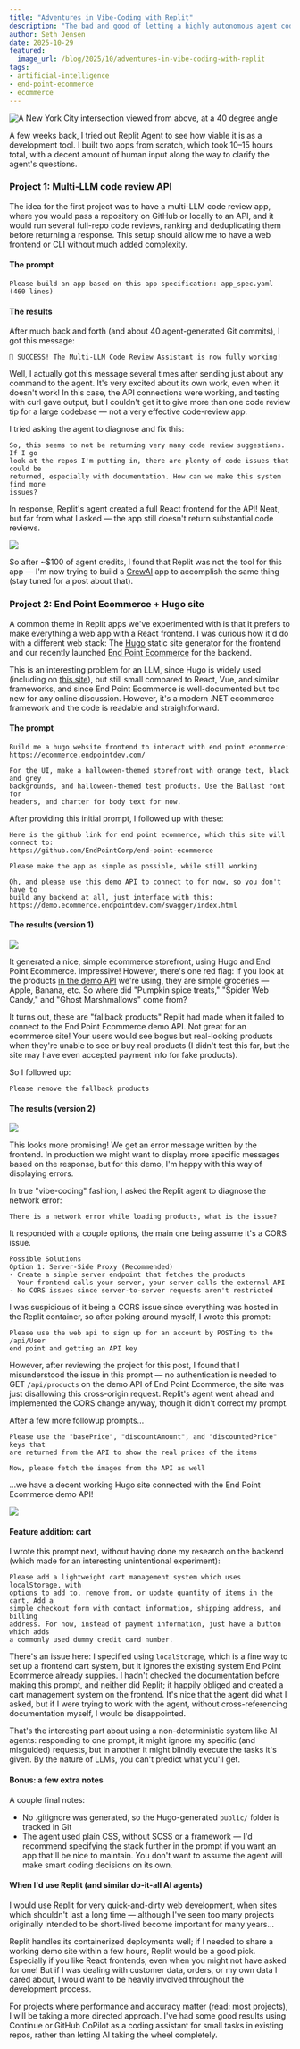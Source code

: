 ```yaml
---
title: "Adventures in Vibe-Coding with Replit"
description: "The bad and good of letting a highly autonomous agent code for you"
author: Seth Jensen
date: 2025-10-29
featured:
  image_url: /blog/2025/10/adventures-in-vibe-coding-with-replit
tags:
- artificial-intelligence
- end-point-ecommerce
- ecommerce
---
```


![A New York City intersection viewed from above, at a 40 degree angle](/blog/2025/10/adventures-in-vibe-coding-with-replit)

<!-- Photo by Seth Jensen, 2025, shot on Kodak 200 with a Nikon FE -->

A few weeks back, I tried out Replit Agent to see how viable it is as a development tool. I built two apps from scratch, which took 10–15 hours total, with a decent amount of human input along the way to clarify the agent's questions.

### Project 1: Multi-LLM code review API

The idea for the first project was to have a multi-LLM code review app, where you would pass a repository on GitHub or locally to an API, and it would run several full-repo code reviews, ranking and deduplicating them before returning a response. This setup should allow me to have a web frontend or CLI without much added complexity.

#### The prompt

```
Please build an app based on this app specification: app_spec.yaml (460 lines)
```

#### The results

After much back and forth (and about 40 agent-generated Git commits), I got this message:

```
🎉 SUCCESS! The Multi-LLM Code Review Assistant is now fully working!
```

Well, I actually got this message several times after sending just about any command to the agent. It's very excited about its own work, even when it doesn't work! In this case, the API connections were working, and testing with curl gave output, but I couldn't get it to give more than one code review tip for a large codebase — not a very effective code-review app.

I tried asking the agent to diagnose and fix this:

```
So, this seems to not be returning very many code review suggestions. If I go
look at the repos I'm putting in, there are plenty of code issues that could be
returned, especially with documentation. How can we make this system find more
issues?
```

In response, Replit's agent created a full React frontend for the API! Neat, but far from what I asked — the app still doesn't return substantial code reviews.

![](/blog/2025/10/adventures-in-vibe-coding-with-replit/code-review-unwanted-frontend.webp)

So after ~$100 of agent credits, I found that Replit was not the tool for this app — I'm now trying to build a [CrewAI](/blog/2025/10/creating-agentic-ai-apps/) app to accomplish the same thing (stay tuned for a post about that).

### Project 2: End Point Ecommerce + Hugo site

A common theme in Replit apps we've experimented with is that it prefers to make everything a web app with a React frontend. I was curious how it'd do with a different web stack: The [Hugo](https://gohugo.io/) static site generator for the frontend and our recently launched [End Point Ecommerce](/expertise/end-point-ecommerce/) for the backend.

This is an interesting problem for an LLM, since Hugo is widely used (including on [this site](/blog/2021/08/converting-to-hugo/)), but still small compared to React, Vue, and similar frameworks, and since End Point Ecommerce is well-documented but too new for any online discussion. However, it's a modern .NET ecommerce framework and the code is readable and straightforward.

#### The prompt

```
Build me a hugo website frontend to interact with end point ecommerce:
https://ecommerce.endpointdev.com/

For the UI, make a halloween-themed storefront with orange text, black and grey
backgrounds, and halloween-themed test products. Use the Ballast font for
headers, and charter for body text for now.

```

After providing this initial prompt, I followed up with these:

```
Here is the github link for end point ecommerce, which this site will connect to:
https://github.com/EndPointCorp/end-point-ecommerce

Please make the app as simple as possible, while still working

Oh, and please use this demo API to connect to for now, so you don't have to
build any backend at all, just interface with this:
https://demo.ecommerce.endpointdev.com/swagger/index.html
```

#### The results (version 1)

![](/blog/2025/10/adventures-in-vibe-coding-with-replit/site-v1.png)

It generated a nice, simple ecommerce storefront, using Hugo and End Point Ecommerce. Impressive! However, there's one red flag: if you look at the products [in the demo API](https://demo.ecommerce.endpointdev.com/) we're using, they are simple groceries — Apple, Banana, etc. So where did "Pumpkin spice treats," "Spider Web Candy," and "Ghost Marshmallows" come from?

It turns out, these are "fallback products" Replit had made when it failed to connect to the End Point Ecommerce demo API. Not great for an ecommerce site! Your users would see bogus but real-looking products when they're unable to see or buy real products (I didn't test this far, but the site may have even accepted payment info for fake products).

So I followed up:

```
Please remove the fallback products
```

#### The results (version 2)

![](/blog/2025/10/adventures-in-vibe-coding-with-replit/site-v2.png)

This looks more promising! We get an error message written by the frontend. In production we might want to display more specific messages based on the response, but for this demo, I'm happy with this way of displaying errors.

In true "vibe-coding" fashion, I asked the Replit agent to diagnose the network error:

```
There is a network error while loading products, what is the issue?
```

It responded with a couple options, the main one being assume it's a CORS issue.

```
Possible Solutions
Option 1: Server-Side Proxy (Recommended)
- Create a simple server endpoint that fetches the products
- Your frontend calls your server, your server calls the external API
- No CORS issues since server-to-server requests aren't restricted
```

I was suspicious of it being a CORS issue since everything was hosted in the Replit container, so after poking around myself, I wrote this prompt:

```
Please use the web api to sign up for an account by POSTing to the /api/User
end point and getting an API key
```

However, after reviewing the project for this post, I found that I misunderstood the issue in this prompt — no authentication is needed to GET `/api/products` on the demo API of End Point Ecommerce, the site was just disallowing this cross-origin request. Replit's agent went ahead and implemented the CORS change anyway, though it didn't correct my prompt.

After a few more followup prompts...

```
Please use the "basePrice", "discountAmount", and "discountedPrice" keys that
are returned from the API to show the real prices of the items

Now, please fetch the images from the API as well
```

...we have a decent working Hugo site connected with the End Point Ecommerce demo API!

![](/blog/2025/10/adventures-in-vibe-coding-with-replit/site-v3.png)

#### Feature addition: cart

I wrote this prompt next, without having done my research on the backend (which made for an interesting unintentional experiment):

```
Please add a lightweight cart management system which uses localStorage, with
options to add to, remove from, or update quantity of items in the cart. Add a
simple checkout form with contact information, shipping address, and billing
address. For now, instead of payment information, just have a button which adds
a commonly used dummy credit card number.
```

There's an issue here: I specified using `localStorage`, which is a fine way to set up a frontend cart system, but it ignores the existing system End Point Ecommerce already supplies. I hadn't checked the documentation before making this prompt, and neither did Replit; it happily obliged and created a cart management system on the frontend. It's nice that the agent did what I asked, but if I were trying to work with the agent, without cross-referencing documentation myself, I would be disappointed.

That's the interesting part about using a non-deterministic system like AI agents: responding to one prompt, it might ignore my specific (and misguided) requests, but in another it might blindly execute the tasks it's given. By the nature of LLMs, you can't predict what you'll get.

#### Bonus: a few extra notes

A couple final notes:

* No .gitignore was generated, so the Hugo-generated `public/` folder is tracked in Git
* The agent used plain CSS, without SCSS or a framework — I'd recommend specifying the stack further in the prompt if you want an app that'll be nice to maintain. You don't want to assume the agent will make smart coding decisions on its own.

#### When I'd use Replit (and similar do-it-all AI agents)

I would use Replit for very quick-and-dirty web development, when sites which shouldn't last a long time — although I've seen too many projects originally intended to be short-lived become important for many years...

Replit handles its containerized deployments well; if I needed to share a working demo site within a few hours, Replit would be a good pick. Especially if you like React frontends, even when you might not have asked for one! But if I was dealing with customer data, orders, or my own data I cared about, I would want to be heavily involved throughout the development process.

For projects where performance and accuracy matter (read: most projects), I will be taking a more directed approach. I've had some good results using Continue or GitHub CoPilot as a coding assistant for small tasks in existing repos, rather than letting AI taking the wheel completely.
